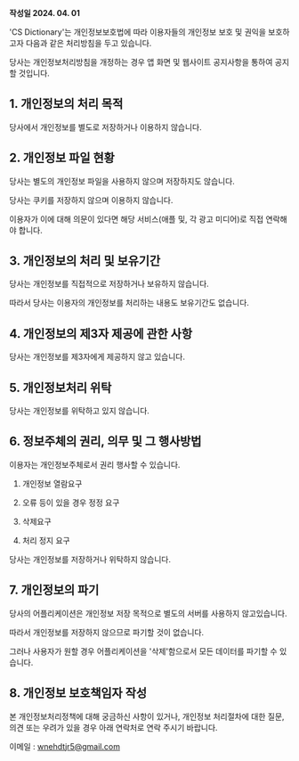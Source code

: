 **작성일 2024. 04. 01**

'CS Dictionary'는 개인정보보호법에 따라 이용자들의 개인정보 보호 및 권익을 보호하고자 다음과 같은 처리방침을 두고 있습니다.

당사는 개인정보처리방침을 개정하는 경우 앱 화면 및 웹사이트 공지사항을 통하여 공지할 것입니다.


## 1. 개인정보의 처리 목적

당사에서 개인정보를 별도로 저장하거나 이용하지 않습니다.

## 2. 개인정보 파일 현황

당사는 별도의 개인정보 파일을 사용하지 않으며 저장하지도 않습니다.

당사는 쿠키를 저장하지 않으며 이용하지 않습니다.

이용자가 이에 대해 의문이 있다면 해당 서비스(애플 및, 각 광고 미디어)로 직접 연락해야 합니다.

## 3. 개인정보의 처리 및 보유기간

당사는 개인정보를 직접적으로 저장하거나 보유하지 않습니다.

따라서 당사는 이용자의 개인정보를 처리하는 내용도 보유기간도 없습니다.

## 4. 개인정보의 제3자 제공에 관한 사항

당사는 개인정보를 제3자에게 제공하지 않고 있습니다.
​
## 5. 개인정보처리 위탁

당사는 개인정보를 위탁하고 있지 않습니다.

## 6. 정보주체의 권리, 의무 및 그 행사방법

이용자는 개인정보주체로서 권리 행사할 수 있습니다.

1) 개인정보 열람요구

2) 오류 등이 있을 경우 정정 요구

3) 삭제요구

4) 처리 정지 요구

당사는 개인정보를 저장하거나 위탁하지 않습니다.

## 7. 개인정보의 파기

당사의 어플리케이션은 개인정보 저장 목적으로 별도의 서버를 사용하지 않고있습니다.

따라서 개인정보를 저장하지 않으므로 파기할 것이 없습니다.

그러나 사용자가 원할 경우 어플리케이션을 '삭제'함으로서 모든 데이터를 파기할 수 있습니다.

## 8. 개인정보 보호책임자 작성

본 개인정보처리정책에 대해 궁금하신 사항이 있거나, 개인정보 처리절차에 대한 질문, 의견 또는 우려가 있을 경우 아래 연락처로 연락 주시기 바랍니다.

이메일 : wnehdtjr5@gmail.com
